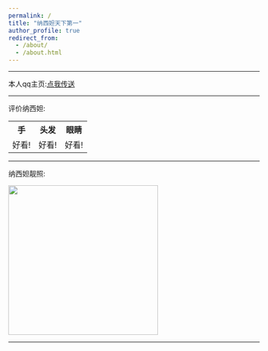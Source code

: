 ```yaml
---
permalink: /
title: "纳西妲天下第一"
author_profile: true
redirect_from: 
  - /about/
  - /about.html
---
```


<hr>
<p>本人qq主页:<a 
href ="https://qm.qq.com/q/QEjb2t4e6A"
targer ="_blank">点我传送
</a></p>
<hr>
<p>评价纳西妲:</p>
<table>   
    <tr>
        <th>手</th>
        <th>头发</th>
        <th>眼睛</th>
    </tr>
    <tr>
        <td>好看!</td>
        <td>好看!</td>
        <td>好看!</td>
    </tr>
</table>
<hr>
<p>纳西妲靓照:</p>
<img src="https://i.postimg.cc/Y9v6kLK9/nxd.png"
height ="300">
<hr>
